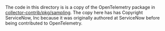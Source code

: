 The code in this directory is is a copy of the OpenTelemetry package
in
[collector-contrib/pkg/sampling](https://github.com/open-telemetry/opentelemetry-collector-contrib/blob/main/pkg/sampling/README.md). The
copy here has has Copyright ServiceNow, Inc because it was originally
authored at ServiceNow before being contributed to OpenTelemetry.
